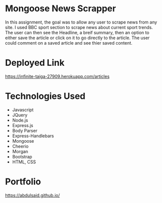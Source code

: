 # Mongoose News Scrapper 
In this assignment, the goal was to allow any user to scrape news from any site. I used BBC sport section to scrape news about current sport trends. The user can then see the Headline, a breif summary, then an option to either save the article or click on it to go directly to the article. The user could comment on a saved article and see thier saved content.


# Deployed Link
https://infinite-taiga-27909.herokuapp.com/articles

# Technologies Used
- Javascript
- JQuery
- Node.js
- Express.js
- Body Parser
- Express-Handlebars
- Mongoose 
- Cheerio
- Morgan
- Bootstrap
- HTML, CSS

# Portfolio
https://abdulsaid.github.io/

